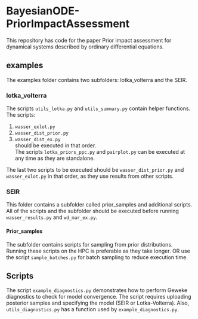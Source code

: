 # BayesianODE-PriorImpactAssessment
This repository has code for the paper Prior impact assessment for dynamical systems described by ordinary differential equations.
## examples
The examples folder contains two subfolders: lotka_volterra and the SEIR.
### lotka_volterra
The scripts `utils_lotka.py` and `utils_summary.py` contain helper functions.<br>
The scripts:<br>
1. `wasser_exlot.py`<br>
2. `wasser_dist_prior.py`<br>
3. `wasser_dist_ex.py`<br>
should be executed in that order.<br>
The scripts `lotka_priors_ppc.py` and `pairplot.py` can be executed at any time as they are standalone.

The last two scripts to be executed should be  `wasser_dist_prior.py`  and  `wasser_exlot.py` in that order, as they use results from other scripts.
### SEIR
This folder contains a subfolder called prior_samples and additional scripts. All of the scripts and the subfolder should be executed before running `wasser_results.py` and `wd_mar_ex.py`. 
#### Prior_samples
The subfolder contains scripts for sampling from prior distributions. Running these scripts on the HPC is preferable as they take longer. OR use the script `sample_batches.py` for batch sampling to reduce execution time.

## Scripts
The script `example_diagnostics.py` demonstrates how to perform Geweke diagnostics to check for model convergence. 
The script requires uploading posterior samples and specifying the model (SEIR or Lotka-Volterra). Also, `utils_diagnostics.py` has a  function used by `example_diagnostics.py`.
